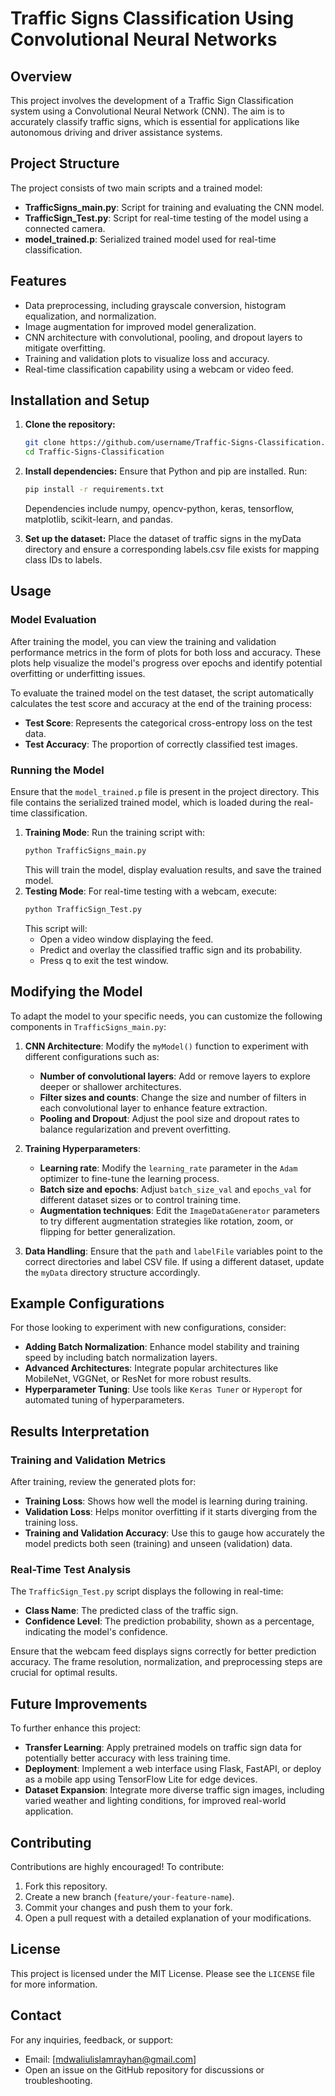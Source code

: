 # Traffic Signs Classification Using Convolutional Neural Networks

## Overview
This project involves the development of a Traffic Sign Classification system using a Convolutional Neural Network (CNN). The aim is to accurately classify traffic signs, which is essential for applications like autonomous driving and driver assistance systems.

## Project Structure
The project consists of two main scripts and a trained model:
- **TrafficSigns_main.py**: Script for training and evaluating the CNN model.
- **TrafficSign_Test.py**: Script for real-time testing of the model using a connected camera.
- **model_trained.p**: Serialized trained model used for real-time classification.

## Features
- Data preprocessing, including grayscale conversion, histogram equalization, and normalization.
- Image augmentation for improved model generalization.
- CNN architecture with convolutional, pooling, and dropout layers to mitigate overfitting.
- Training and validation plots to visualize loss and accuracy.
- Real-time classification capability using a webcam or video feed.

## Installation and Setup
1. **Clone the repository:**
   ```bash
   git clone https://github.com/username/Traffic-Signs-Classification.git
   cd Traffic-Signs-Classification
2. **Install dependencies:** Ensure that Python and pip are installed. Run:
   ```bash
   pip install -r requirements.txt
   ```
   Dependencies include numpy, opencv-python, keras, tensorflow, matplotlib, scikit-learn, and pandas.

3. **Set up the dataset:** Place the dataset of traffic signs in the myData directory and ensure a corresponding labels.csv file exists for mapping class IDs to labels.

## Usage
### Model Evaluation
After training the model, you can view the training and validation performance metrics in the form of plots for both loss and accuracy. These plots help visualize the model's progress over epochs and identify potential overfitting or underfitting issues.

To evaluate the trained model on the test dataset, the script automatically calculates the test score and accuracy at the end of the training process:
- **Test Score**: Represents the categorical cross-entropy loss on the test data.
- **Test Accuracy**: The proportion of correctly classified test images.

### Running the Model
Ensure that the `model_trained.p` file is present in the project directory. This file contains the serialized trained model, which is loaded during the real-time classification.

1. **Training Mode**:
   Run the training script with:
   ```bash
   python TrafficSigns_main.py
   ```
   This will train the model, display evaluation results, and save the trained model.
2. **Testing Mode**: For real-time testing with a webcam, execute:
   ```bash
   python TrafficSign_Test.py
   ```
   This script will:
   - Open a video window displaying the feed.
   - Predict and overlay the classified traffic sign and its probability.
   - Press q to exit the test window.

## Modifying the Model
To adapt the model to your specific needs, you can customize the following components in `TrafficSigns_main.py`:

1. **CNN Architecture**:
   Modify the `myModel()` function to experiment with different configurations such as:
   - **Number of convolutional layers**: Add or remove layers to explore deeper or shallower architectures.
   - **Filter sizes and counts**: Change the size and number of filters in each convolutional layer to enhance feature extraction.
   - **Pooling and Dropout**: Adjust the pool size and dropout rates to balance regularization and prevent overfitting.

2. **Training Hyperparameters**:
   - **Learning rate**: Modify the `learning_rate` parameter in the `Adam` optimizer to fine-tune the learning process.
   - **Batch size and epochs**: Adjust `batch_size_val` and `epochs_val` for different dataset sizes or to control training time.
   - **Augmentation techniques**: Edit the `ImageDataGenerator` parameters to try different augmentation strategies like rotation, zoom, or flipping for better generalization.

3. **Data Handling**:
   Ensure that the `path` and `labelFile` variables point to the correct directories and label CSV file. If using a different dataset, update the `myData` directory structure accordingly.

## Example Configurations
For those looking to experiment with new configurations, consider:
- **Adding Batch Normalization**: Enhance model stability and training speed by including batch normalization layers.
- **Advanced Architectures**: Integrate popular architectures like MobileNet, VGGNet, or ResNet for more robust results.
- **Hyperparameter Tuning**: Use tools like `Keras Tuner` or `Hyperopt` for automated tuning of hyperparameters.

## Results Interpretation
### Training and Validation Metrics
After training, review the generated plots for:
- **Training Loss**: Shows how well the model is learning during training.
- **Validation Loss**: Helps monitor overfitting if it starts diverging from the training loss.
- **Training and Validation Accuracy**: Use this to gauge how accurately the model predicts both seen (training) and unseen (validation) data.

### Real-Time Test Analysis
The `TrafficSign_Test.py` script displays the following in real-time:
- **Class Name**: The predicted class of the traffic sign.
- **Confidence Level**: The prediction probability, shown as a percentage, indicating the model's confidence.

Ensure that the webcam feed displays signs correctly for better prediction accuracy. The frame resolution, normalization, and preprocessing steps are crucial for optimal results.

## Future Improvements
To further enhance this project:
- **Transfer Learning**: Apply pretrained models on traffic sign data for potentially better accuracy with less training time.
- **Deployment**: Implement a web interface using Flask, FastAPI, or deploy as a mobile app using TensorFlow Lite for edge devices.
- **Dataset Expansion**: Integrate more diverse traffic sign images, including varied weather and lighting conditions, for improved real-world application.

## Contributing
Contributions are highly encouraged! To contribute:
1. Fork this repository.
2. Create a new branch (`feature/your-feature-name`).
3. Commit your changes and push them to your fork.
4. Open a pull request with a detailed explanation of your modifications.

## License
This project is licensed under the MIT License. Please see the `LICENSE` file for more information.

## Contact
For any inquiries, feedback, or support:
- Email: [mdwaliulislamrayhan@gmail.com]
- Open an issue on the GitHub repository for discussions or troubleshooting.
